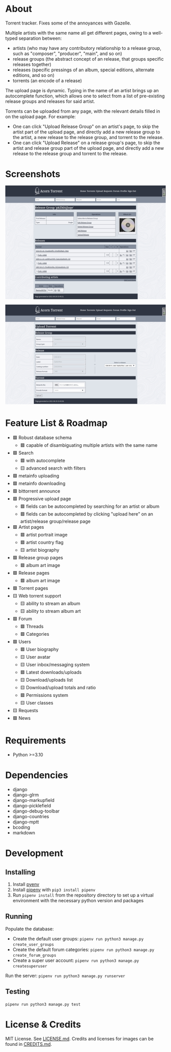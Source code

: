# About

Torrent tracker. Fixes some of the annoyances with Gazelle.

Multiple artists with the same name all get different pages, owing to a well-typed separation between:

* artists (who may have any contributory relationship to a release group, such as "composer", "producer", "main", and so on)
* release groups (the abstract concept of an release, that groups specific releases together)
* releases (specific pressings of an album, special editions, alternate editions, and so on)
* torrents (an encode of a release)

The upload page is dynamic. Typing in the name of an artist brings up an autocomplete function, which allows one to select from a list of pre-existing release groups and releases for said artist.

Torrents can be uploaded from any page, with the relevant details filled in on the upload page. For example:

* One can click "Upload Release Group" on an artist's page, to skip the artist part of the upload page, and directly add a new release group to the artist, a new release to the release group, and torrent to the release.
* One can click "Upload Release" on a release group's page, to skip the artist and release group part of the upload page, and directly add a new release to the release group and torrent to the release.

# Screenshots

![Release group page](/screenshots/release-group-page.png)

![Upload page](/screenshots/upload-page.png)

# Feature List & Roadmap

* 🟩 Robust database schema
	- 🟩 capable of disambiguating multiple artists with the same name
* 🟩 Search
	- 🟩 with autocomplete
	- 🟨 advanced search with filters
* 🟩 metainfo uploading
* 🟩 metainfo downloading
* 🟩 bittorrent announce
* 🟩 Progressive upload page
	- 🟩 fields can be autocompleted by searching for an artist or album
	- 🟩 fields can be autocompleted by clicking "upload here" on an artist/release group/release page
* 🟩 Artist pages
	- 🟩 artist portrait image
	- 🟩 artist country flag
	- 🟨 artist biography
* 🟩 Release group pages
	- 🟩 album art image
* 🟩 Release pages
	- 🟩 album art image
* 🟩 Torrent pages
* 🟨 Web torrent support
	- 🟨 ability to stream an album
	- 🟨 ability to stream album art
* 🟩 Forum
	- 🟩 Threads
	- 🟩 Categories
* 🟩 Users
	- 🟩 User biography
	- 🟨 User avatar
	- 🟨 User inbox/messaging system
	- 🟩 Latest downloads/uploads
	- 🟨 Download/uploads list
	- 🟨 Download/upload totals and ratio
	- 🟩 Permissions system
	- 🟨 User classes
* 🟨 Requests
* 🟩 News

# Requirements

* Python >=3.10

# Dependencies

* django
* django-glrm
* django-markupfield
* django-picklefield
* django-debug-toolbar
* django-countries
* django-mptt
* bcoding
* markdown

# Development

## Installing

1. Install [pyenv](https://github.com/pyenv/pyenv)
2. Install [pipenv](https://github.com/pypa/pipenv) with `pip3 install pipenv`
3. Run `pipenv install` from the repository directory to set up a virtual environment with the necessary python version and packages

## Running

Populate the database:

* Create the default user groups: `pipenv run python3 manage.py create_user_groups`
* Create the default forum categories: `pipenv run python3 manage.py create_forum_groups`
* Create a super user account: `pipenv run python3 manage.py createsuperuser`

Run the server: `pipenv run python3 manage.py runserver`

## Testing

`pipenv run python3 manage.py test`

# License & Credits

MIT License. See [LICENSE.md](../master/LICENSE.md). Credits and licenses for images can be found in [CREDITS.md](../master/CREDITS.md).
